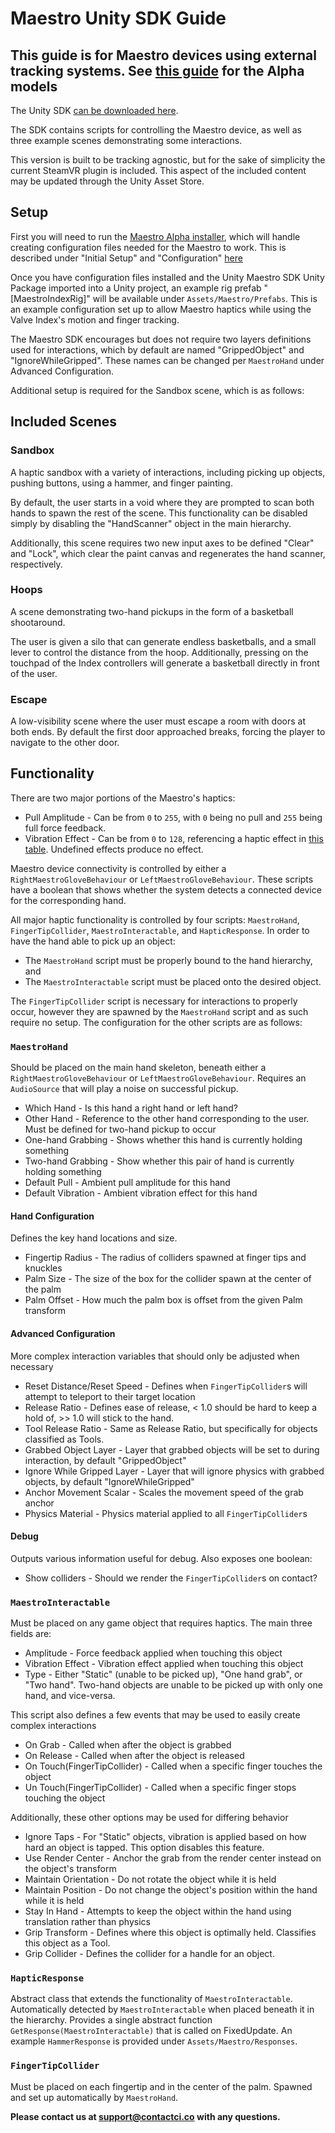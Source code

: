 # Maestro Unity SDK Guide

## This guide is for Maestro devices using external tracking systems. See [this guide](./Alpha_README.md) for the Alpha models

The Unity SDK [can be downloaded here](https://github.com/Contact-Control-Interfaces/maestro-sdk-unity/releases/tag/v2.0).

The SDK contains scripts for controlling the Maestro device, as well as three example scenes demonstrating some interactions.

This version is built to be tracking agnostic, but for the sake of simplicity the current SteamVR plugin is included. This aspect of the included content may be updated through the Unity Asset Store.

## Setup

First you will need to run the [Maestro Alpha installer](https://github.com/Contact-Control-Interfaces/maestro-installer), which will handle creating configuration files needed for the Maestro to work. This is described under "Initial Setup" and "Configuration" [here](https://contact-control-interfaces.github.io/maestro-sdk-docs/C/html/index.html)

Once you have configuration files installed and the Unity Maestro SDK Unity Package imported into a Unity project, an example rig prefab "[MaestroIndexRig]" will be available under `Assets/Maestro/Prefabs`. This is an example configuration set up to allow Maestro haptics while using the Valve Index's motion and finger tracking.

The Maestro SDK encourages but does not require two layers definitions used for interactions, which by default are named "GrippedObject" and "IgnoreWhileGripped". These names can be changed per `MaestroHand` under Advanced Configuration.

Additional setup is required for the Sandbox scene, which is as follows:

## Included Scenes

### Sandbox
A haptic sandbox with a variety of interactions, including picking up objects, pushing buttons, using a hammer, and finger painting.

By default, the user starts in a void where they are prompted to scan both hands to spawn the rest of the scene. This functionality can be disabled simply by disabling the "HandScanner" object in the main hierarchy.

Additionally, this scene requires two new input axes to be defined "Clear" and "Lock", which clear the paint canvas and regenerates the hand scanner, respectively.

### Hoops
A scene demonstrating two-hand pickups in the form of a basketball shootaround.

The user is given a silo that can generate endless basketballs, and a small lever to control the distance from the hoop. Additionally, pressing on the touchpad of the Index controllers will generate a basketball directly in front of the user.

### Escape
A low-visibility scene where the user must escape a room with doors at both ends. By default the first door approached breaks, forcing the player to navigate to the other door.

## Functionality

There are two major portions of the Maestro's haptics: 
- Pull Amplitude - Can be from `0` to `255`, with `0` being no pull and `255` being full force feedback.
- Vibration Effect - Can be from `0` to `128`, referencing a haptic effect in [this table](https://contact-control-interfaces.github.io/maestro-sdk-docs/C/html/group__vibration_control.html). Undefined effects produce no effect.

Maestro device connectivity is controlled by either a `RightMaestroGloveBehaviour` or `LeftMaestroGloveBehaviour`. These scripts have a boolean that shows whether the system detects a connected device for the corresponding hand.

All major haptic functionality is controlled by four scripts: `MaestroHand`, `FingerTipCollider`, `MaestroInteractable`, and `HapticResponse`. In order to have the hand able to pick up an object:
- The `MaestroHand` script must be properly bound to the hand hierarchy, and
- The `MaestroInteractable` script must be placed onto the desired object.

The `FingerTipCollider` script is necessary for interactions to properly occur, however they are spawned by the `MaestroHand` script and as such require no setup. The configuration for the other scripts are as follows:

### `MaestroHand`
Should be placed on the main hand skeleton, beneath either a `RightMaestroGloveBehaviour` or `LeftMaestroGloveBehaviour`. Requires an `AudioSource` that will play a noise on successful pickup.
- Which Hand - Is this hand a right hand or left hand?
- Other Hand - Reference to the other hand corresponding to the user. Must be defined for two-hand pickup to occur
- One-hand Grabbing - Shows whether this hand is currently holding something
- Two-hand Grabbing - Show whether this pair of hand is currently holding something
- Default Pull - Ambient pull amplitude for this hand
- Default Vibration - Ambient vibration effect for this hand

#### Hand Configuration
Defines the key hand locations and size.
- Fingertip Radius - The radius of colliders spawned at finger tips and knuckles
- Palm Size - The size of the box for the collider spawn at the center of the palm
- Palm Offset - How much the palm box is offset from the given Palm transform

#### Advanced Configuration
More complex interaction variables that should only be adjusted when necessary
- Reset Distance/Reset Speed - Defines when `FingerTipCollider`s will attempt to teleport to their target location
- Release Ratio - Defines ease of release, < 1.0 should be hard to keep a hold of, >> 1.0 will stick to the hand.
- Tool Release Ratio - Same as Release Ratio, but specifically for objects classified as Tools.
- Grabbed Object Layer - Layer that grabbed objects will be set to during interaction, by default "GrippedObject"
- Ignore While Gripped Layer - Layer that will ignore physics with grabbed objects, by default "IgnoreWhileGripped"
- Anchor Movement Scalar - Scales the movement speed of the grab anchor
- Physics Material - Physics material applied to all `FingerTipCollider`s

#### Debug
Outputs various information useful for debug. Also exposes one boolean:
- Show colliders - Should we render the `FingerTipCollider`s on contact?

### `MaestroInteractable`
Must be placed on any game object that requires haptics. The main three fields are:
- Amplitude - Force feedback applied when touching this object
- Vibration Effect - Vibration effect applied when touching this object
- Type - Either "Static" (unable to be picked up), "One hand grab", or "Two hand". Two-hand objects are unable to be picked up with only one hand, and vice-versa.

This script also defines a few events that may be used to easily create complex interactions
- On Grab - Called when after the object is grabbed
- On Release - Called when after the object is released
- On Touch(FingerTipCollider) - Called when a specific finger touches the object
- Un Touch(FingerTipCollider) - Called when a specific finger stops touching the object

Additionally, these other options may be used for differing behavior
- Ignore Taps - For "Static" objects, vibration is applied based on how hard an object is tapped. This option disables this feature.
- Use Render Center - Anchor the grab from the render center instead on the object's transform
- Maintain Orientation - Do not rotate the object while it is held
- Maintain Position - Do not change the object's position within the hand while it is held
- Stay In Hand - Attempts to keep the object within the hand using translation rather than physics
- Grip Transform - Defines where this object is optimally held. Classifies this object as a Tool.
- Grip Collider - Defines the collider for a handle for an object.

### `HapticResponse`
Abstract class that extends the functionality of `MaestroInteractable`. Automatically detected by `MaestroInteractable` when placed beneath it in the hierarchy. Provides a single abstract function `GetResponse(MaestroInteractable)` that is called on FixedUpdate. An example `HammerResponse` is provided under `Assets/Maestro/Responses`.

### `FingerTipCollider`
Must be placed on each fingertip and in the center of the palm. Spawned and set up automatically by `MaestroHand`.

<strong>Please contact us at support@contactci.co with any questions.</strong>
